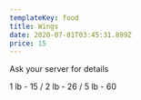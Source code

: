 ```yaml
---
templateKey: food
title: Wings
date: 2020-07-01T03:45:31.899Z
price: 15
---
```


Ask your server for details

1 lb - 15 / 2 lb - 26 / 5 lb - 60
